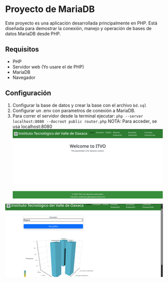 # Proyecto de MariaDB

Este proyecto es una aplicación desarrollada principalmente en PHP. Está diseñada para demostrar la conexión, manejo y operación de bases de datos MariaDB desde PHP.

## Requisitos

- PHP 
- Servidor web (Yo usare el de PHP)
- MariaDB 
- Navegador 

## Configuración

1. Configurar la base de datos y crear la base con el archivo `bd.sql`
2. Configurar un .env con parametros de conexión a MariaDB.
3. Para correr el servidor desde la terminal ejecutar:
`php --server localhost:8080 --docroot public router.php`
NOTA: Para acceder, se usa localhost:8080
![alt text](image.png)

![alt text](image-1.png)